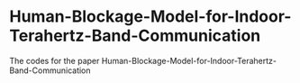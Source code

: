 # Human-Blockage-Model-for-Indoor-Terahertz-Band-Communication
The codes for the paper Human-Blockage-Model-for-Indoor-Terahertz-Band-Communication
